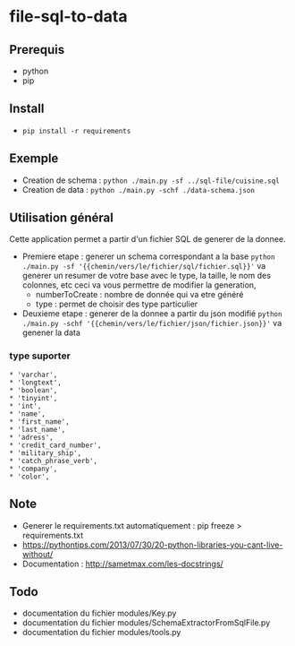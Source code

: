 # file-sql-to-data

## Prerequis
 * python
 * pip

## Install
 * `pip install -r requirements`

## Exemple
 * Creation de schema : `python ./main.py -sf ../sql-file/cuisine.sql`
 * Creation de data : `python ./main.py -schf ./data-schema.json`


## Utilisation général
Cette application permet a partir d'un fichier SQL de generer de la donnee.
  * Premiere etape : generer un schema correspondant a la base
  	`python ./main.py -sf '{{chemin/vers/le/fichier/sql/fichier.sql}}'`
  	va generer un resumer de votre base avec le type, la taille, le nom des colonnes, etc
  	ceci va vous permettre de modifier la generation,
  	* numberToCreate : nombre de donnée qui va etre généré
  	* type : permet de choisir des type particulier
  * Deuxieme etape : generer de la donnee a partir du json modifié
  	`python ./main.py -schf '{{chemin/vers/le/fichier/json/fichier.json}}'`
  	va genener la data

### type suporter

	* 'varchar', 
	* 'longtext', 
	* 'boolean', 
	* 'tinyint', 
	* 'int', 
	* 'name', 
	* 'first_name', 
	* 'last_name',
	* 'adress', 
	* 'credit_card_number', 
	* 'military_ship', 
	* 'catch_phrase_verb', 
	* 'company',
	* 'color',

## Note
 * Generer le requirements.txt automatiquement : pip freeze > requirements.txt
 * https://pythontips.com/2013/07/30/20-python-libraries-you-cant-live-without/
 * Documentation : http://sametmax.com/les-docstrings/

## Todo
 * documentation du fichier modules/Key.py
 * documentation du fichier modules/SchemaExtractorFromSqlFile.py
 * documentation du fichier modules/tools.py